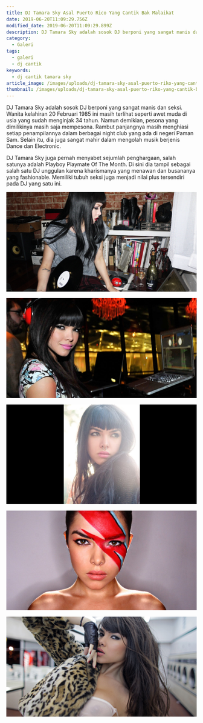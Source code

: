 ```yaml
---
title: DJ Tamara Sky Asal Puerto Rico Yang Cantik Bak Malaikat
date: 2019-06-20T11:09:29.756Z
modified_date: 2019-06-20T11:09:29.899Z
description: DJ Tamara Sky adalah sosok DJ berponi yang sangat manis dan seksi. Wanita kelahiran 20 Februari 1985 ini masih terlihat seperti awet muda.
category:
  - Galeri
tags:
  - galeri
  - dj cantik
keywords:
  - dj cantik tamara sky
article_image: /images/uploads/dj-tamara-sky-asal-puerto-riko-yang-cantik-bak-malaikat-3.jpg
thumbnail: /images/uploads/dj-tamara-sky-asal-puerto-riko-yang-cantik-bak-malaikat-3-005.jpg
---
```

DJ Tamara Sky adalah sosok DJ berponi yang sangat manis dan seksi. Wanita kelahiran 20 Februari 1985 ini masih terlihat seperti awet muda di usia yang sudah menginjak 34 tahun. Namun demikian, pesona yang dimilikinya masih saja mempesona. Rambut panjangnya masih menghiasi setiap penampilannya dalam berbagai night club yang ada di negeri Paman Sam. Selain itu, dia juga sangat mahir dalam mengolah musik berjenis Dance dan Electronic.

DJ Tamara Sky juga pernah menyabet sejumlah penghargaan, salah satunya adalah Playboy Playmate Of The Month. Di sini dia tampil sebagai salah satu DJ unggulan karena kharismanya yang menawan dan busananya yang fashionable. Memiliki tubuh seksi juga menjadi nilai plus tersendiri pada DJ yang satu ini.

![DJ Tamara Sky Asal Puerto Riko Yang Cantik Bak Malaikat](/images/uploads/dj-tamara-sky-asal-puerto-riko-yang-cantik-bak-malaikat-4.jpg)

![DJ Tamara Sky Asal Puerto Riko Yang Cantik Bak Malaikat](/images/uploads/dj-tamara-sky-asal-puerto-riko-yang-cantik-bak-malaikat-3.jpg)

![DJ Tamara Sky Asal Puerto Riko Yang Cantik Bak Malaikat](/images/uploads/dj-tamara-sky-asal-puerto-riko-yang-cantik-bak-malaikat-5.jpg)

![DJ Tamara Sky Asal Puerto Riko Yang Cantik Bak Malaikat](/images/uploads/dj-tamara-sky-asal-puerto-riko-yang-cantik-bak-malaikat-2.jpg)

![DJ Tamara Sky Asal Puerto Riko Yang Cantik Bak Malaikat](/images/uploads/dj-tamara-sky-asal-puerto-riko-yang-cantik-bak-malaikat-1.jpg)
